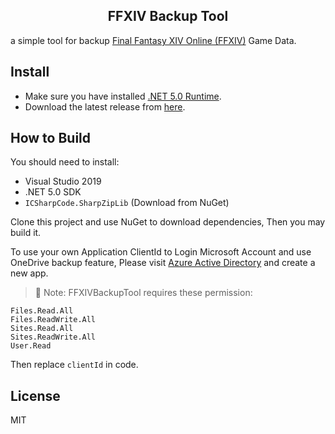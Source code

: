 ﻿<p align="center">
  <h2 align="center">FFXIV Backup Tool</h1>
</p>

a simple tool for backup [Final Fantasy XIV Online (FFXIV)](https://www.finalfantasyxiv.com/) Game Data.

## Install

- Make sure you have installed [.NET 5.0 Runtime](https://dotnet.microsoft.com/download).
- Download the latest release from [here](https://github.com/wbsdty331/FFXIVBackupTool/releases).

## How to Build

You should need to install:
- Visual Studio 2019
- .NET 5.0 SDK
- `ICSharpCode.SharpZipLib` (Download from NuGet)

Clone this project and use NuGet to download dependencies, Then you may build it.

To use your own Application ClientId to Login Microsoft Account and use OneDrive backup feature, Please visit [Azure Active Directory](https://portal.azure.com/#blade/Microsoft_AAD_IAM/ActiveDirectoryMenuBlade) and create a new app.

> 🔴 Note: FFXIVBackupTool requires these permission:

```
Files.Read.All
Files.ReadWrite.All
Sites.Read.All
Sites.ReadWrite.All
User.Read
```

Then replace `clientId` in code.
## License
MIT
